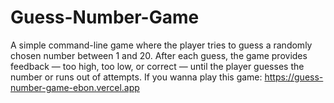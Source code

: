 # Guess-Number-Game
A simple command-line game where the player tries to guess a randomly chosen number between 1 and 20. After each guess, the game provides feedback — too high, too low, or correct — until the player guesses the number or runs out of attempts.
If you wanna play this game: https://guess-number-game-ebon.vercel.app
